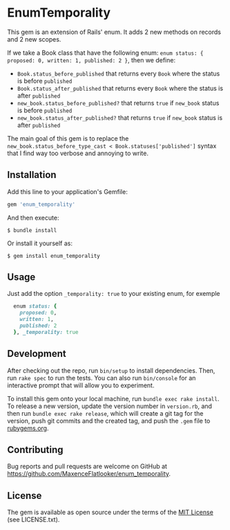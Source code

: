 # EnumTemporality

This gem is an extension of Rails' enum. It adds 2 new methods on records and 2 new scopes.

If we take a Book class that have the following enum: `enum status: { proposed: 0, written: 1, published: 2 }`, then we define:
- `Book.status_before_published` that returns every `Book` where the status is before `published`
- `Book.status_after_published` that returns every `Book` where the status is after `published`
- `new_book.status_before_published?` that returns `true` if `new_book` status is before `published`
- `new_book.status_after_published?` that returns `true` if `new_book` status is after `published`

The main goal of this gem is to replace the `new_book.status_before_type_cast < Book.statuses['published']` syntax that I find way too verbose and annoying to write.

## Installation

Add this line to your application's Gemfile:

```ruby
gem 'enum_temporality'
```

And then execute:

    $ bundle install

Or install it yourself as:

    $ gem install enum_temporality

## Usage

Just add the option `_temporality: true` to your existing enum, for exemple 
```ruby
  enum status: { 
    proposed: 0, 
    written: 1, 
    published: 2 
  }, _temporality: true
```

## Development

After checking out the repo, run `bin/setup` to install dependencies. Then, run `rake spec` to run the tests. You can also run `bin/console` for an interactive prompt that will allow you to experiment.

To install this gem onto your local machine, run `bundle exec rake install`. To release a new version, update the version number in `version.rb`, and then run `bundle exec rake release`, which will create a git tag for the version, push git commits and the created tag, and push the `.gem` file to [rubygems.org](https://rubygems.org).

## Contributing

Bug reports and pull requests are welcome on GitHub at https://github.com/MaxenceFlatlooker/enum_temporality.

## License

The gem is available as open source under the terms of the [MIT License](https://opensource.org/licenses/MIT) (see LICENSE.txt).
